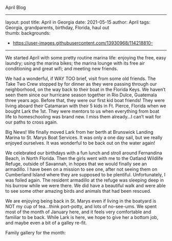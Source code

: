 April Blog

---
layout: post
title: April in Georgia
date: 2021-05-15
author: April
tags: Georgia, grandparents, birthday, Florida, haul out  
thumb:
backgrounds: 
- https://user-images.githubusercontent.com/13930968/114218810-
---



We started April with some pretty routine marina life: enjoying the free, easy laundry; using the marina bikes; the marina lounge with its free air conditioning and great wifi; and meeting new friends. 

We had a wonderful, if WAY TOO brief, visit from some old friends. The Take Two Crew stopped by for dinner as they were passing through our neighborhood, on the way back to their boat in the Florida Keys. We haven’t seen them since our hurricane season together in Rio Dulce, Guatemala three years ago. Before that, they were our first kid boat friends! They were living aboard their Catamaran with their 5 kids in Ft. Pierce, Florida when we bought Lark the 1st. They were mentors to us when everything from boat life to homeschooling was brand new. I miss them already…I can’t wait for our paths to cross again. 

Big News! We finally moved Lark from her berth at Brunswick Landing Marina to St. Marys Boat Services. It was only a one day sail, but we really enjoyed ourselves. It was wonderful to be back out on the water again! 

We celebrated our birthdays with a fun lunch and stroll around Fernandina Beach, in North Florida. Then the girls went with me to the Oatland Wildlife Refuge, outside of Savannah,  in hopes that we would finally see an armadillo. I have been on a mission to see one, after not seeing them on Cumberland Island where they are supposed to be plentiful. Unfortunately, I was foiled again. The resident armadillo at the refuge was sleeping deep in his burrow while we were there. We did have a beautiful walk and were able to see some other amazing birds and animals that had been rescued. 

We are enjoying being back in St. Marys even if living in the boatyard is NOT my cup of tea…think  port-potty, and lots of no-see-ums. We spent most of the month of January here, and it feels very comfortable and familiar to be back.  While Lark is here, we hope to give her a bottom job, and maybe even a bit of a galley re-fit. 

Family gallery for the month:
